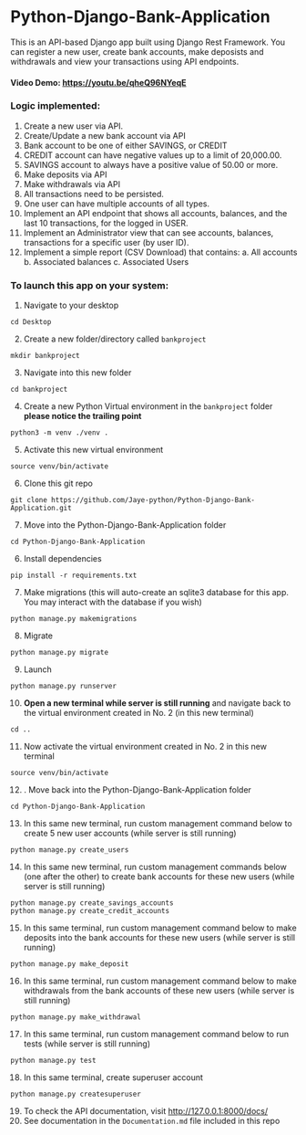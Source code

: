 # Python-Django-Bank-Application
This is an API-based Django app built using Django Rest Framework. You can register a new user, create bank accounts, make deposists and withdrawals and view your transactions using API endpoints.

#### Video Demo: https://youtu.be/qheQ96NYeqE


### Logic implemented:
1. Create a new user via API.
2. Create/Update a new bank account via API
3. Bank account to be one of either SAVINGS, or CREDIT
4. CREDIT account can have negative values up to a limit of 20,000.00.
5. SAVINGS account to always have a positive value of 50.00 or more.
6. Make deposits via API
7. Make withdrawals via API
8. All transactions need to be persisted.
9. One user can have multiple accounts of all types.
10. Implement an API endpoint that shows all accounts, balances, and the last 10 transactions, for the logged in USER.
11. Implement an Administrator view that can see accounts, balances, transactions for a specific user (by user ID).
12. Implement a simple report (CSV Download) that contains:
  a. All accounts
  b. Associated balances
  c. Associated Users


### To launch this app on your system:
1. Navigate to your desktop
```
cd Desktop
```
2. Create a new folder/directory called `bankproject`
```
mkdir bankproject
```
3. Navigate into this new folder
```
cd bankproject
```
4. Create a new Python Virtual environment in the `bankproject` folder **please notice the trailing point**
```
python3 -m venv ./venv .
```
5. Activate this new virtual environment
```
source venv/bin/activate
```
6. Clone this git repo
```
git clone https://github.com/Jaye-python/Python-Django-Bank-Application.git
```
7. Move into the Python-Django-Bank-Application folder 
```
cd Python-Django-Bank-Application
```
6. Install dependencies
```
pip install -r requirements.txt
```
7. Make migrations (this will auto-create an sqlite3 database for this app. You may interact with the database if you wish)
```
python manage.py makemigrations
```
8. Migrate
```
python manage.py migrate
```
9. Launch
```
python manage.py runserver
```
10. **Open a new terminal while server is still running** and navigate back to the virtual environment created in No. 2 (in this new terminal)
```
cd ..
```
11. Now activate the virtual environment created in No. 2 in this new terminal
```
source venv/bin/activate
```
12. . Move back into the Python-Django-Bank-Application folder 
```
cd Python-Django-Bank-Application
```
13. In this same new terminal, run custom management command below to create 5 new user accounts (while server is still running)
```
python manage.py create_users
```
14. In this same new terminal, run custom management commands below (one after the other) to create bank accounts for these new users (while server is still running)
```
python manage.py create_savings_accounts
python manage.py create_credit_accounts
```
15. In this same terminal, run custom management command below to make deposits into the bank accounts for these new users (while server is still running)
```
python manage.py make_deposit
```
16. In this same terminal, run custom management command below to make withdrawals from the bank accounts of these new users (while server is still running)
```
python manage.py make_withdrawal
```
17. In this same terminal, run custom management command below to run tests (while server is still running)
```
python manage.py test
```
18. In this same terminal, create superuser account
```
python manage.py createsuperuser
```
19. To check the API documentation, visit http://127.0.0.1:8000/docs/
20. See documentation in the `Documentation.md` file included in this repo

